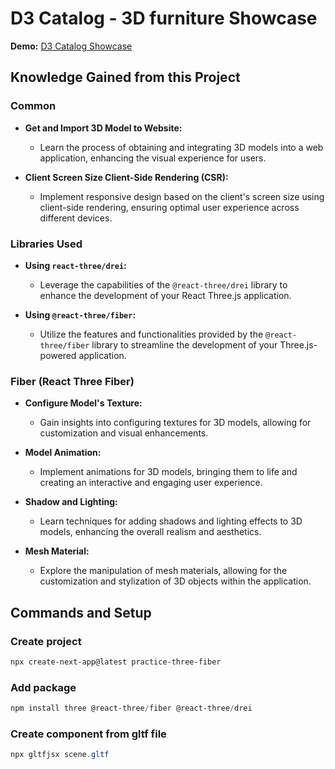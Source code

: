 # D3 Catalog - 3D furniture Showcase

**Demo:** [D3 Catalog Showcase](https://d3catalog.vercel.app/show-case)

## Knowledge Gained from this Project

### Common

- **Get and Import 3D Model to Website:**

  - Learn the process of obtaining and integrating 3D models into a web application, enhancing the visual experience for users.

- **Client Screen Size Client-Side Rendering (CSR):**
  - Implement responsive design based on the client's screen size using client-side rendering, ensuring optimal user experience across different devices.

### Libraries Used

- **Using `react-three/drei`:**

  - Leverage the capabilities of the `@react-three/drei` library to enhance the development of your React Three.js application.

- **Using `@react-three/fiber`:**
  - Utilize the features and functionalities provided by the `@react-three/fiber` library to streamline the development of your Three.js-powered application.

### Fiber (React Three Fiber)

- **Configure Model's Texture:**

  - Gain insights into configuring textures for 3D models, allowing for customization and visual enhancements.

- **Model Animation:**

  - Implement animations for 3D models, bringing them to life and creating an interactive and engaging user experience.

- **Shadow and Lighting:**

  - Learn techniques for adding shadows and lighting effects to 3D models, enhancing the overall realism and aesthetics.

- **Mesh Material:**
  - Explore the manipulation of mesh materials, allowing for the customization and stylization of 3D objects within the application.

## Commands and Setup

### Create project

```powershell
npx create-next-app@latest practice-three-fiber
```

### Add package

```powershell
npm install three @react-three/fiber @react-three/drei
```

### Create component from gltf file

```powershell
npx gltfjsx scene.gltf
```
